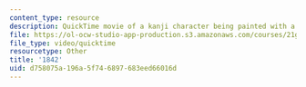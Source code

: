 ```yaml
---
content_type: resource
description: QuickTime movie of a kanji character being painted with a brush.
file: https://ol-ocw-studio-app-production.s3.amazonaws.com/courses/21g-504-japanese-iv-spring-2009/d758075a196a5f746897683eed66016d_1842.mov
file_type: video/quicktime
resourcetype: Other
title: '1842'
uid: d758075a-196a-5f74-6897-683eed66016d
---
```

